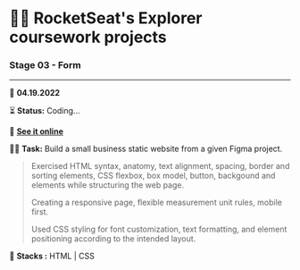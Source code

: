 # 👨‍🚀 RocketSeat's Explorer coursework projects

### Stage 03 - Form

---

      
📅 **04.19.2022**

⏳ **Status:** Coding...

🔗 **[See it online](https://henriquedafonte.github.io/rocketseat-explorer-projects/project04/)**


👨‍💻 **Task:** Build a small business static website from a given Figma project.

> Exercised HTML syntax, anatomy, text alignment, spacing, border and sorting elements, CSS flexbox, box model, button, backgound 
> and elements while structuring the web page.
>
> Creating a responsive page, flexible measurement unit rules, mobile first.
>
> Used CSS styling for font customization, text formatting, and element positioning according to the intended layout.

🌱 **Stacks :** HTML | CSS
